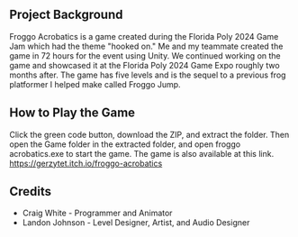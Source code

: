 ## Project Background
Froggo Acrobatics is a game created during the Florida Poly 2024 Game Jam which had the theme "hooked on." 
Me and my teammate created the game in 72 hours for the event using Unity. 
We continued working on the game and showcased it at the Florida Poly 2024 Game Expo roughly two months after.
The game has five levels and is the sequel to a previous frog platformer I helped make called Froggo Jump.

## How to Play the Game
Click the green code button, download the ZIP, and extract the folder. Then open the Game folder in the extracted folder, and open froggo acrobatics.exe to start the game.
The game is also available at this link. https://gerzytet.itch.io/froggo-acrobatics

## Credits
- Craig White - Programmer and Animator
- Landon Johnson - Level Designer, Artist, and Audio Designer

